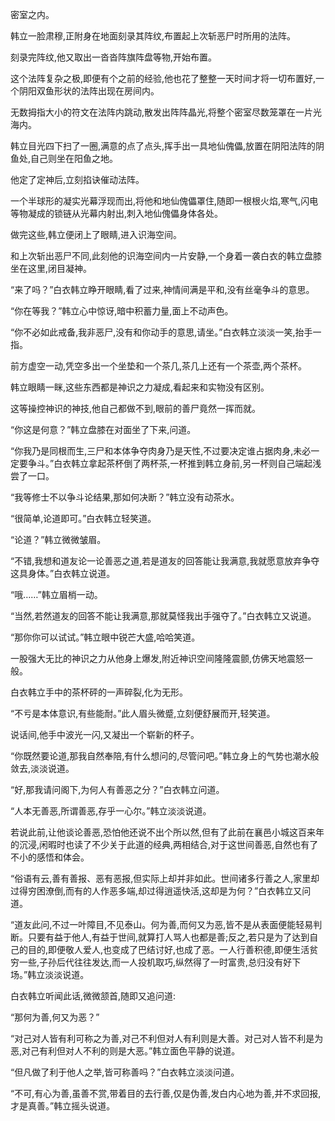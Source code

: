 
密室之内。

韩立一脸肃穆,正附身在地面刻录其阵纹,布置起上次斩恶尸时所用的法阵。

刻录完阵纹,他又取出一沓沓阵旗阵盘等物,开始布置。

这个法阵复杂之极,即便有个之前的经验,他也花了整整一天时间才将一切布置好,一个阴阳双鱼形状的法阵出现在房间内。

无数拇指大小的符文在法阵内跳动,散发出阵阵晶光,将整个密室尽数笼罩在一片光海内。

韩立目光四下扫了一圈,满意的点了点头,挥手出一具地仙傀儡,放置在阴阳法阵的阴鱼处,自己则坐在阳鱼之地。

他定了定神后,立刻掐诀催动法阵。

一个半球形的凝实光幕浮现而出,将他和地仙傀儡罩住,随即一根根火焰,寒气,闪电等物凝成的锁链从光幕内射出,刺入地仙傀儡身体各处。

做完这些,韩立便闭上了眼睛,进入识海空间。

和上次斩出恶尸不同,此刻他的识海空间内一片安静,一个身着一袭白衣的韩立盘膝坐在这里,闭目凝神。

“来了吗？”白衣韩立睁开眼睛,看了过来,神情间满是平和,没有丝毫争斗的意思。

“你在等我？”韩立心中惊讶,暗中积蓄力量,面上不动声色。

“你不必如此戒备,我非恶尸,没有和你动手的意思,请坐。”白衣韩立淡淡一笑,抬手一指。

前方虚空一动,凭空多出一个坐垫和一个茶几,茶几上还有一个茶壶,两个茶杯。

韩立眼睛一眯,这些东西都是神识之力凝成,看起来和实物没有区别。

这等操控神识的神技,他自己都做不到,眼前的善尸竟然一挥而就。

“你这是何意？”韩立盘膝在对面坐了下来,问道。

“你我乃是同根而生,三尸和本体争夺肉身乃是天性,不过要决定谁占据肉身,未必一定要争斗。”白衣韩立拿起茶杯倒了两杯茶,一杯推到韩立身前,另一杯则自己端起浅尝了一口。

“我等修士不以争斗论结果,那如何决断？”韩立没有动茶水。

“很简单,论道即可。”白衣韩立轻笑道。

“论道？”韩立微微皱眉。

“不错,我想和道友论一论善恶之道,若是道友的回答能让我满意,我就愿意放弃争夺这具身体。”白衣韩立说道。

“哦……”韩立眉梢一动。

“当然,若然道友的回答不能让我满意,那就莫怪我出手强夺了。”白衣韩立又说道。

“那你你可以试试。”韩立眼中锐芒大盛,哈哈笑道。

一股强大无比的神识之力从他身上爆发,附近神识空间隆隆震颤,仿佛天地震怒一般。

白衣韩立手中的茶杯砰的一声碎裂,化为无形。

“不亏是本体意识,有些能耐。”此人眉头微蹙,立刻便舒展而开,轻笑道。

说话间,他手中波光一闪,又凝出一个崭新的杯子。

“你既然要论道,那我自然奉陪,有什么想问的,尽管问吧。”韩立身上的气势也潮水般敛去,淡淡说道。

“好,那我请问阁下,为何人有善恶之分？”白衣韩立问道。

“人本无善恶,所谓善恶,存乎一心尔。”韩立淡淡说道。

若说此前,让他谈论善恶,恐怕他还说不出个所以然,但有了此前在襄邑小城这百来年的沉浸,闲暇时也读了不少关于此道的经典,两相结合,对于这世间善恶,自然也有了不小的感悟和体会。

“俗语有云,善有善报、恶有恶报,但实际上却并非如此。世间诸多行善之人,家里却过得穷困潦倒,而有的人作恶多端,却过得逍遥快活,这却是为何？”白衣韩立又问道。

“道友此问,不过一叶障目,不见泰山。何为善,而何又为恶,皆不是从表面便能轻易判断。只要有益于他人,有益于世间,就算打人骂人也都是善;反之,若只是为了达到自己的目的,即便敬人爱人,也变成了巴结讨好,也成了恶。一人行善积德,即便生活贫穷一些,子孙后代往往发达,而一人投机取巧,纵然得了一时富贵,总归没有好下场。”韩立淡淡说道。

白衣韩立听闻此话,微微颔首,随即又追问道:

“那何为善,何又为恶？”

“对己对人皆有利可称之为善,对己不利但对人有利则是大善。对己对人皆不利是为恶,对己有利但对人不利的则是大恶。”韩立面色平静的说道。

“但凡做了利于他人之举,皆可称善吗？”白衣韩立淡淡问道。

“不可,有心为善,虽善不赏,带着目的去行善,仅是伪善,发白内心地为善,并不求回报,才是真善。”韩立摇头说道。